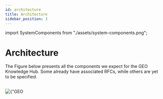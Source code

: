 ```yaml
---
id: architecture
title: Architecture
sidebar_position: 3
---
```


import SystemComponents from "./assets/system-components.png";


# Architecture

The Figure below presents all the components we expect for the GEO Knowledge Hub. Some already have associated RFCs, while others are yet to be specified.

<div style={{textAlign: 'center'}}>
    <br/>
    <img 
        src={SystemComponents}
        alt={"GEO Knowledge Hub - Software Components"} 
    />
    <br/>
</div>
